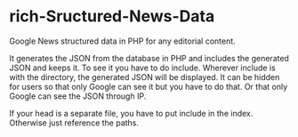 # rich-Sructured-News-Data
Google News structured data in PHP for any editorial content.

It generates the JSON from the database in PHP and includes the generated JSON and keeps it. 
To see it you have to do include.
Wherever include is with the directory, the generated JSON will be displayed. 
It can be hidden for users so that only Google can see it but you have to do that. 
Or that only Google can see the JSON through IP.

If your head is a separate file, you have to put include in the index.
Otherwise just reference the paths. 

